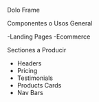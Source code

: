Dolo Frame

Componentes o Usos General

-Landing Pages
-Ecommerce


Sectiones a Producir
- Headers
- Pricing
- Testimonials
- Products Cards
- Nav Bars
